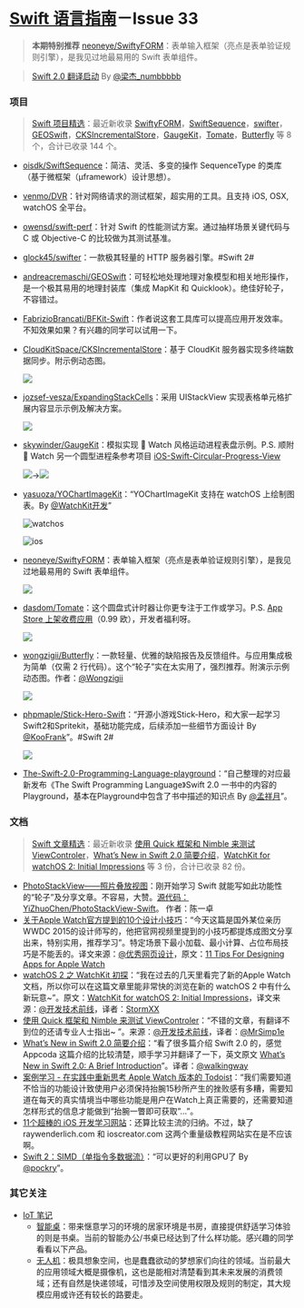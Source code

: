 [Swift 语言指南](https://github.com/ipader/SwiftGuide)－Issue 33
===
> **本期特别推荐** [neoneye/SwiftyFORM](https://github.com/neoneye/SwiftyFORM)：表单输入框架（亮点是表单验证规则引擎），是我见过地最易用的 Swift 表单组件。

> [Swift 2.0 翻译启动](https://github.com/numbbbbb/the-swift-programming-language-in-chinese/issues/383) By [@梁杰_numbbbbb](http://weibo.com/numbbbbb)

### 项目
> [Swift 项目精选](https://github.com/ipader/SwiftGuide/blob/master/Featured.md)：最近新收录 [SwiftyFORM](https://github.com/neoneye/SwiftyFORM)，[SwiftSequence](https://github.com/oisdk/SwiftSequence)，[swifter](https://github.com/glock45/swifter)，[GEOSwift](https://github.com/andreacremaschi/GEOSwift)，[CKSIncrementalStore](https://github.com/CloudKitSpace/CKSIncrementalStore)，[GaugeKit](https://github.com/skywinder/GaugeKit)，[Tomate](https://github.com/dasdom/Tomate)，[Butterfly](https://github.com/wongzigii/Butterfly) 等 8 个，合计已收录 144 个。

* [oisdk/SwiftSequence](https://github.com/oisdk/SwiftSequence)：简洁、灵活、多变的操作 SequenceType 的类库（基于微框架（μframework）设计思想）。
* [venmo/DVR](https://github.com/venmo/DVR)：针对网络请求的测试框架，超实用的工具。且支持 iOS, OSX, watchOS 全平台。
* [owensd/swift-perf](https://github.com/owensd/swift-perf)：针对 Swift 的性能测试方案。通过抽样场景关键代码与 C 或 Objective-C 的比较做为其测试基准。
* [glock45/swifter](https://github.com/glock45/swifter)：一款极其轻量的 HTTP 服务器引擎。#Swift 2#
* [andreacremaschi/GEOSwift](https://github.com/andreacremaschi/GEOSwift)：可轻松地处理地理对象模型和相关地形操作，是一个极其易用的地理封装库（集成 MapKit 和 Quicklook）。绝佳好轮子，不容错过。
* [FabrizioBrancati/BFKit-Swift](https://github.com/FabrizioBrancati/BFKit-Swift)：作者说这套工具库可以提高应用开发效率。不知效果如果？有兴趣的同学可以试用一下。
* [CloudKitSpace/CKSIncrementalStore](https://github.com/CloudKitSpace/CKSIncrementalStore)：基于 CloudKit 服务器实现多终端数据同步。附示例动态图。

	![](https://cdn.pbrd.co/images/1ueV7gsM.gif)

* [jozsef-vesza/ExpandingStackCells](https://github.com/jozsef-vesza/ExpandingStackCells)：采用 UIStackView 实现表格单元格扩展内容显示示例及解决方案。

	![](https://camo.githubusercontent.com/9cec2c7c1beff8ca2fdcecbc136102dc87477b55/687474703a2f2f692e696d6775722e636f6d2f527243466456612e676966)

* [skywinder/GaugeKit](https://github.com/skywinder/GaugeKit)：模拟实现  Watch 风格运动进程表盘示例。P.S. 顺附  Watch 另一个圆型进程条参考项目 [iOS-Swift-Circular-Progress-View](https://github.com/wltrup/iOS-Swift-Circular-Progress-View)

	![](https://raw.githubusercontent.com/skywinder/GaugeKit/master/Images/appleFitness.png)->![](https://raw.githubusercontent.com/skywinder/GaugeKit/master/Images/gauge.gif)
	
* [yasuoza/YOChartImageKit](https://github.com/yasuoza/YOChartImageKit)：“YOChartImageKit 支持在 watchOS 上绘制图表。By [@WatchKit开发](http://weibo.com/twios)”

	![watchos](https://raw.githubusercontent.com/yasuoza/YOChartImageKit/assets/images/watchos/all.png)

	![ios](https://raw.githubusercontent.com/yasuoza/YOChartImageKit/assets/images/ios/all.png)


* [neoneye/SwiftyFORM](https://github.com/neoneye/SwiftyFORM)：表单输入框架（亮点是表单验证规则引擎），是我见过地最易用的 Swift 表单组件。

	![](https://github.com/neoneye/SwiftyFORM/raw/master/Documentation/change_password_form.gif)

* [dasdom/Tomate](https://github.com/dasdom/Tomate)：这个圆盘式计时器让你更专注于工作或学习。P.S. [App Store 上架收费应用](https://itunes.apple.com/de/app/fojusi/id923044693)（0.99 欧），开发者福利呀。

	![](https://raw.githubusercontent.com/dasdom/Tomate/master/what.gif)

* [wongzigii/Butterfly](https://github.com/wongzigii/Butterfly)：一款轻量、优雅的缺陷报告及反馈组件。与应用集成极为简单（仅需 2 行代码）。这个“轮子”实在太实用了，强烈推荐。附演示示例动态图。作者：[@Wongzigii](http://weibo.com/wongzigii)
	
	![](https://github.com/wongzigii/Butterfly/raw/master/Screenshot/Demo.gif)

* [phpmaple/Stick-Hero-Swift](https://github.com/phpmaple/Stick-Hero-Swift)：“开源小游戏Stick-Hero，和大家一起学习Swift2和Spritekit，基础功能完成，后续添加一些细节方面设计 By [@KooFrank](http://weibo.com/phpmaple)”。#Swift 2#

	![](https://camo.githubusercontent.com/2b5e85481f46925de50162efb43bbc34cec824ac/687474703a2f2f73686172652e6b6f6f6672616e6b2e636f6d2f494d475f303630342e504e47)

* [The-Swift-2.0-Programming-Language-playground](https://github.com/mengxiangyue/The-Swift-2.0-Programming-Language-playground)：“自己整理的对应最新发布《The Swift Programming Language》Swift 2.0 一书中的内容的Playground，基本在Playground中包含了书中描述的知识点 By [@孟祥月](http://weibo.com/u/1750643861)”。

### 文档
> [Swift 文章精选](https://github.com/ipader/SwiftGuide/blob/master/Featured-Articles.md)：最近新收录 [使用 Quick 框架和 Nimble 来测试 ViewControler](http://www.devtf.cn/?p=739)，[What’s New in Swift 2.0 简要介绍](http://chengway.in/post/ji-zhu/what-s-new-in-swift-2.0)，[WatchKit for watchOS 2: Initial Impressions](http://www.raywenderlich.com/108415/watchkit-for-watchos-2) 等 3 份，合计已收录 82 份。

* [PhotoStackView——照片叠放视图](http://blog.csdn.net/u013604612/article/details/46336657)：刚开始学习 Swift 就能写如此功能性的“轮子”及分享文章。不容易，大赞。[源代码：YiZhuoChen/PhotoStackView-Swift](https://github.com/YiZhuoChen/PhotoStackView-Swift)。 作者：陈一卓
* [关于Apple Watch官方提到的10个设计小技巧](http://www.uisdc.com/10-tips-designing-for-apple-watch)：“今天这篇是国外某位亲历WWDC 2015的设计师写的，他把官网视频里提到的小技巧都提炼成图文分享出来，特别实用，推荐学习”。特定场景下最小加载、最小计算、占位布局技巧是不能丢的。译文来源：[@优秀网页设计](http://weibo.com/u/1773655610)，原文：[11 Tips For Designing Apps for Apple Watch](https://medium.com/design-idea/11-tips-for-designing-apps-for-apple-watch-4b6cc2cb11d3)
* [watchOS 2 之 WatchKit 初探](http://www.devtf.cn/?p=758)：“我在过去的几天里看完了新的Apple Watch文档，所以你可以在这篇文章里能非常快的浏览在新的 watchOS 2 中有什么新玩意~”。原文：[WatchKit for watchOS 2: Initial Impressions](http://www.raywenderlich.com/108415/watchkit-for-watchos-2)，译文来源：[@开发技术前线](http://weibo.com/u/5589212242)，译者：[StormXX](https://github.com/StormXX)
* [使用 Quick 框架和 Nimble 来测试 ViewControler](http://www.devtf.cn/?p=739)：“不错的文章，有翻译不到位的还请专业人士指出~ ”。来源：[@开发技术前线](http://weibo.com/u/5589212242)，译者：[@MrSimp1e](http://weibo.com/mrsimp1e)
* [What’s New in Swift 2.0 简要介绍](http://chengway.in/post/ji-zhu/what-s-new-in-swift-2.0)：“看了很多篇介绍 Swift 2.0 的，感觉 Appcoda 这篇介绍的比较清楚，顺手学习并翻译了一下，英文原文 [
What’s New in Swift 2.0: A Brief Introduction](http://www.appcoda.com/swift-2-introduction/)”。译者：[@walkingway](http://weibo.com/walkingway)
* [案例学习 - 在实践中重新思考 Apple Watch 版本的 Todoist](http://beforweb.com/node/734)：“我们需要知道不恰当的功能设计致使用户必须保持抬腕15秒所产生的挫败感有多糟，需要知道在每天的真实情境当中哪些功能是用户在Watch上真正需要的，还需要知道怎样形式的信息才能做到“抬腕一瞥即可获取”...”。
* [11个超棒的 iOS 开发学习网站](http://www.cocoachina.com/ios/20150626/11348.html)：还算比较主流的归纳。不过，缺了raywenderlich.com 和 ioscreator.com 这两个重量级教程网站实在是不应该啊。
* [Swift 2：SIMD（单指令多数据流）](http://www.russbishop.net/swift-2-simd)：“可以更好的利用GPU了 By [@pockry](http://weibo.com/pockry)”。 


### 其它关注
* [IoT 笔记](http://ideatouch.github.io/IoTNotes/)
	* [智能桌](http://ideatouch.github.io/IoTNotes/#desk)：带来惬意学习的环境的居家环境是书房，直接提供舒适学习体验的则是书桌。当前的智能办公/书桌已经达到了什么样功能。感兴趣的同学看看以下产品。
	* [无人机](http://ideatouch.github.io/IoTNotes/#uav)：极具想象空间，也是蠢蠢欲动的梦想家们向往的领域。当前最大的应用领域大概是摄像机，这也是能相对清楚看到其未来发展的消费领域；还有自然是快递领域，可惜涉及空间使用权限及规则的制定，其大规模应用或许还有较长的路要走。
